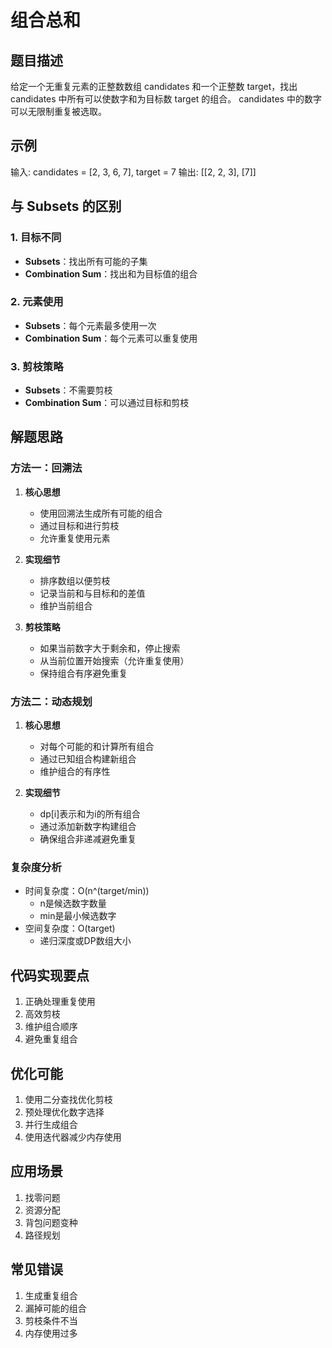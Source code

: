 # 组合总和

## 题目描述
给定一个无重复元素的正整数数组 candidates 和一个正整数 target，找出 candidates 中所有可以使数字和为目标数 target 的组合。
candidates 中的数字可以无限制重复被选取。

## 示例
输入: candidates = [2, 3, 6, 7], target = 7
输出: [[2, 2, 3], [7]]

## 与 Subsets 的区别

### 1. 目标不同
- **Subsets**：找出所有可能的子集
- **Combination Sum**：找出和为目标值的组合

### 2. 元素使用
- **Subsets**：每个元素最多使用一次
- **Combination Sum**：每个元素可以重复使用

### 3. 剪枝策略
- **Subsets**：不需要剪枝
- **Combination Sum**：可以通过目标和剪枝

## 解题思路

### 方法一：回溯法
1. **核心思想**
   - 使用回溯法生成所有可能的组合
   - 通过目标和进行剪枝
   - 允许重复使用元素

2. **实现细节**
   - 排序数组以便剪枝
   - 记录当前和与目标和的差值
   - 维护当前组合

3. **剪枝策略**
   - 如果当前数字大于剩余和，停止搜索
   - 从当前位置开始搜索（允许重复使用）
   - 保持组合有序避免重复

### 方法二：动态规划
1. **核心思想**
   - 对每个可能的和计算所有组合
   - 通过已知组合构建新组合
   - 维护组合的有序性

2. **实现细节**
   - dp[i]表示和为i的所有组合
   - 通过添加新数字构建组合
   - 确保组合非递减避免重复

### 复杂度分析
- 时间复杂度：O(n^(target/min))
  - n是候选数字数量
  - min是最小候选数字
- 空间复杂度：O(target)
  - 递归深度或DP数组大小

## 代码实现要点
1. 正确处理重复使用
2. 高效剪枝
3. 维护组合顺序
4. 避免重复组合

## 优化可能
1. 使用二分查找优化剪枝
2. 预处理优化数字选择
3. 并行生成组合
4. 使用迭代器减少内存使用

## 应用场景
1. 找零问题
2. 资源分配
3. 背包问题变种
4. 路径规划

## 常见错误
1. 生成重复组合
2. 漏掉可能的组合
3. 剪枝条件不当
4. 内存使用过多 